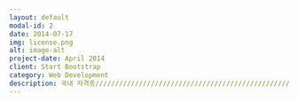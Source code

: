 ```yaml
---
layout: default
modal-id: 2
date: 2014-07-17
img: license.png
alt: image-alt
project-date: April 2014
client: Start Bootstrap
category: Web Development
description: 국내 자격증/////////////////////////////////////////////////////////////////////////////////////////////////////////////////정보보안산업기사/기사 // 한국산업인력공단///////////////////////////////////////////////////////////////////////////////////////////////////////////////// 정보처리산업기사/기사 // 한국산업인력공단/////////////////////////////////////////////////////////////////////////////////////////////////////////////////전자상거래관리사 (2급이상) // 대한상공회의소/////////////////////////////////////////////////////////////////////////////////////////////////////////////////전자상거래운용사 // 대한산업인력공단/////////////////////////////////////////////////////////////////////////////////////////////////////////////////ISN(정보보안관리사) 1,2급 // 정보통신컴퓨터자격관리협회/////////////////////////////////////////////////////////////////////////////////////////////////////////////////인터넷보안전문가1,2급 // 한국정보통신자격협회/////////////////////////////////////////////////////////////////////////////////////////////////////////////////네트워크관리사 // 한국정보통신자격협회/////////////////////////////////////////////////////////////////////////////////////////////////////////////////SIS(정보보호전문가)1,2급 // KISA, ICU, 네트워크관리사 - 한국정보통신자격협회/////////////////////////////////////////////////////////////////////////////////////////////////////////////////시스템관리사 // 한국정보통신인력개발센터, 리눅스마스터 - 한국정보통신인력개발센터/////////////////////////////////////////////////////////////////////////////////////////////////////////////////인터넷정보관리사 // 한국정보통신인력개발센터/////////////////////////////////////////////////////////////////////////////////////////////////////////////////PC 정비사 // 한국정보통신자격협회/////////////////////////////////////////////////////////////////////////////////////////////////////////////////PCT(PC활용능력평가시험) // 한국정보통신인력개발센터/////////////////////////////////////////////////////////////////////////////////////////////////////////////////정보기기운용기능사 // 한국산업인력공단/////////////////////////////////////////////////////////////////////////////////////////////////////////////////국제 자격증/////////////////////////////////////////////////////////////////////////////////////////////////////////////////CISSP(국제공인 정보시스템 보안전문가 // Certified Information System Security Professional) // ISC2/////////////////////////////////////////////////////////////////////////////////////////////////////////////////CISA(국제공인 정보시스템 감사사 // Certified Information Systems Auditor) // ISACA/////////////////////////////////////////////////////////////////////////////////////////////////////////////////RHCE(국제공인 레드햇리눅스 전문가 // RedHat Certified Engineer)/////////////////////////////////////////////////////////////////////////////////////////////////////////////////LPIC(국제공인 리눅스 전문가 // Linux Professional Institute Certification)/////////////////////////////////////////////////////////////////////////////////////////////////////////////////CEH(국제윤리적해커) // EC//Council/////////////////////////////////////////////////////////////////////////////////////////////////////////////////CCNA(Cisco Certified Network Associate)
---
```


